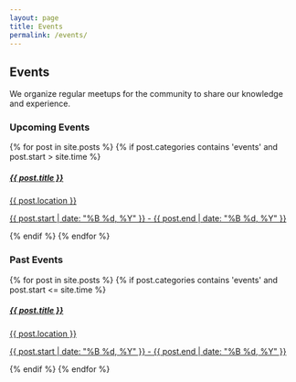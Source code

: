 ```yaml
---
layout: page
title: Events
permalink: /events/
---
```


## Events

We organize regular meetups for the community to share our knowledge and experience.

### Upcoming Events

<div class="w-100">
    {% for post in site.posts %}
    {% if post.categories contains 'events' and post.start > site.time %}
    <a href="{{ post.url }}" class="flex flex-col items-center bg-white border border-gray-200 rounded-lg shadow md:flex-row hover:bg-gray-100 dark:border-gray-700 dark:bg-gray-800 dark:hover:bg-gray-700 mb-3">
        <div class="flex flex-col justify-between p-4 leading-normal">
            <h5 class="mb-2 text-2xl font-bold tracking-tight text-gray-900 dark:text-white">{{ post.title }}</h5>
            <p class="mb-3 pb-0 font-normal text-gray-700 dark:text-gray-400">{{ post.location }}</p>
            <p class="mb-3 pb-0 font-normal text-gray-700 dark:text-gray-400">
            <time datetime="{{ post.start }}" class="icon">
                {{ post.start | date: "%B %d, %Y" }} - {{ post.end | date: "%B %d, %Y" }} 
            </time>
            </p>
        </div>
    </a>
    {% endif %}
    {% endfor %}
</div>

### Past Events

<div class="w-100">
    {% for post in site.posts %}
    {% if post.categories contains 'events' and post.start <= site.time %}
    <a href="{{ post.url }}" class="flex flex-col items-center bg-white border border-gray-200 rounded-lg shadow md:flex-row hover:bg-gray-100 dark:border-gray-700 dark:bg-gray-800 dark:hover:bg-gray-700 mb-3">
        <div class="flex flex-col justify-between p-4 leading-normal">
            <h5 class="mb-2 text-2xl font-bold tracking-tight text-gray-900 dark:text-white">{{ post.title }}</h5>
            <p class="mb-3 pb-0 font-normal text-gray-700 dark:text-gray-400">{{ post.location }}</p>
            <p class="mb-3 pb-0 font-normal text-gray-700 dark:text-gray-400">
            <time datetime="{{ post.start }}" class="icon">
                {{ post.start | date: "%B %d, %Y" }} - {{ post.end | date: "%B %d, %Y" }} 
            </time>
            </p>
        </div>
    </a>
    {% endif %}
    {% endfor %}
</div>